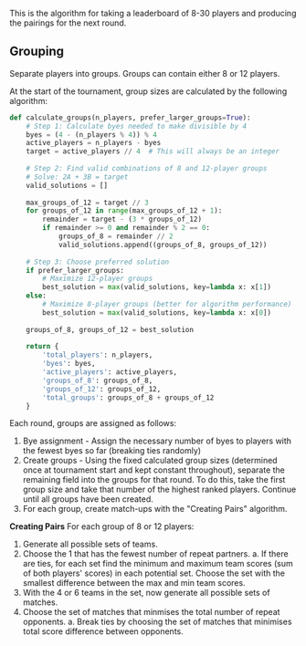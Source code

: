 This is the algorithm for taking a leaderboard of 8-30 players and producing the pairings for the next round.

## Grouping ##
Separate players into groups. Groups can contain either 8 or 12 players.

At the start of the tournament, group sizes are calculated by the following algorithm:
```python
def calculate_groups(n_players, prefer_larger_groups=True):
    # Step 1: Calculate byes needed to make divisible by 4
    byes = (4 - (n_players % 4)) % 4
    active_players = n_players - byes
    target = active_players // 4  # This will always be an integer
    
    # Step 2: Find valid combinations of 8 and 12-player groups
    # Solve: 2A + 3B = target
    valid_solutions = []
    
    max_groups_of_12 = target // 3
    for groups_of_12 in range(max_groups_of_12 + 1):
        remainder = target - (3 * groups_of_12)
        if remainder >= 0 and remainder % 2 == 0:
            groups_of_8 = remainder // 2
            valid_solutions.append((groups_of_8, groups_of_12))
    
    # Step 3: Choose preferred solution
    if prefer_larger_groups:
        # Maximize 12-player groups
        best_solution = max(valid_solutions, key=lambda x: x[1])
    else:
        # Maximize 8-player groups (better for algorithm performance)
        best_solution = max(valid_solutions, key=lambda x: x[0])
    
    groups_of_8, groups_of_12 = best_solution
    
    return {
        'total_players': n_players,
        'byes': byes,
        'active_players': active_players,
        'groups_of_8': groups_of_8,
        'groups_of_12': groups_of_12,
        'total_groups': groups_of_8 + groups_of_12
    }
```

Each round, groups are assigned as follows:
1. Bye assignment - Assign the necessary number of byes to players with the fewest byes so far (breaking ties randomly)
2. Create groups - Using the fixed calculated group sizes (determined once at tournament start and kept constant throughout), separate the remaining field into the groups for that round. To do this, take the first group size and take that number of the highest ranked players. Continue until all groups have been created.
3. For each group, create match-ups with the "Creating Pairs" algorithm.

**Creating Pairs**
For each group of 8 or 12 players:
1. Generate all possible sets of teams.
2. Choose the 1 that has the fewest number of repeat partners.
    a. If there are ties, for each set find the minimum and maximum team scores (sum of both players' scores) in each potential set. Choose the set with the smallest difference between the max and min team scores.
3. With the 4 or 6 teams in the set, now generate all possible sets of matches.
4. Choose the set of matches that minmises the total number of repeat opponents.
    a. Break ties by choosing the set of matches that minimises total score difference between opponents.

